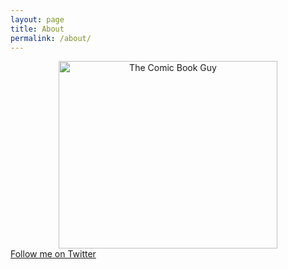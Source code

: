 ```yaml
---
layout: page
title: About
permalink: /about/
---
```


<div>
<center><img src="http://thestockmasters.com/files/images/story-images/comic-book.jpg " alt="The Comic Book Guy" style="width: 350px; height: 300px;"/></center>
</div>

<div>
<a href="https://twitter.com/davidcpell">Follow me on Twitter</a>
</div>


